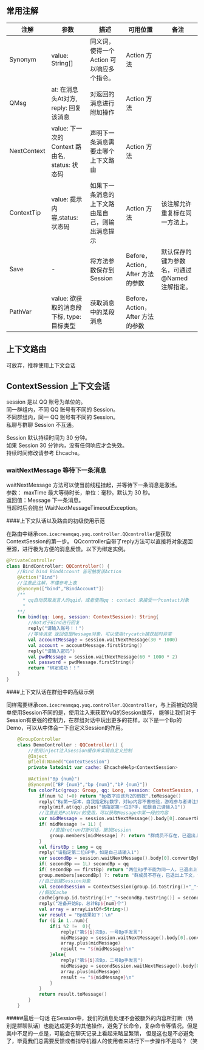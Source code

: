 ## 常用注解

注解|参数|描述|可用位置|备注
---|---|---|---|---
Synonym|value: String[]|同义词，使得一个 Action 可以响应多个指令。|Action 方法
QMsg|at: 在消息头At对方, reply: 回复该消息|对返回的消息进行附加操作|Action 方法
NextContext|value: 下一次的 Context 路由名, status: 状态码|声明下一条消息需要走哪个上下文路由|Action 方法
ContextTip|value: 提示内容,status: 状态码|如果下一条消息的上下文路由是自己，则输出消息提示|Action 方法|该注解允许重复标在同一方法上。
Save| - |将方法参数保存到 Session | Before，Action，After 方法的参数 | 默认保存的键为参数名，可通过 @Named 注解指定。
PathVar|value: 欲获取的消息段下标, type: 目标类型|获取消息中的某段消息| Before，Action，After 方法的参数

## 上下文路由

可放弃，推荐使用上下文会话

## ContextSession 上下文会话

session 是以 QQ 账号为单位的。  
同一群组内，不同 QQ 账号有不同的 Session。  
不同群组内，同一 QQ 账号有不同的 Session。  
私聊与群聊 Session 不互通。  
  
Session 默认持续时间为 30 分钟。  
如果 Session 30 分钟内，没有任何响应才会失效。  
持续时间修改请参考 Ehcache。  

### waitNextMessage 等待下一条消息

waitNextMessage 方法可以使当前线程挂起，并等待下一条消息是激活。  
参数： maxTime 最大等待时长，单位：毫秒。默认为 30 秒。  
返回值：Message 下一条消息。  
当超时后会抛出 WaitNextMessageTimeoutException。  

####上下文队话以及路由的初级使用示范

在路由中继承`com.icecreamqaq.yuq.controller.QQcontroller`是获取ContextSession的第一步。
QQcontroller自带了reply方法可以直接将对象返回至源，进行极为方便的消息反馈。以下为绑定实例。
````kotlin
@PrivateController
class BindController: QQController() {
    //Bind bind BindAccount 皆可触发该Action
    @Action("Bind")
    //注意此注解，不懂参考上表
    @Synonym(["bind","BindAccount"])
    /**
      * qq自动获取发言人的qqid，或者使用qq : contact 来接受一个contact对象
      *
    **/
    fun bind(qq: Long, session: ContextSession): String{
        //Bot对于Bind进行回复
        reply("请输入账号！！")
        //等待消息 返回值是Message对象，可以使用trycatch捕获超时异常
        val accountMessage = session.waitNextMessage(30 * 1000)
        val account = accountMessage.firstString()
        reply("请输入密码")
        val pwdMessage = session.waitNextMessage(60 * 1000 * 2)
        val password = pwdMessage.firstString()
        return "绑定成功！！"
    }
}
````
####上下文队话在群组中的高级示例

同样需要继承`com.icecreamqaq.yuq.controller.QQcontroller`，与上面被动的简单使用Session不同的是，使用注入来获取YuQ的Session缓存，
能够让我们对于Session有更强的控制力，在群组对话中玩出更多的花样。以下是一个Bp的Demo，可以从中体会一下自定义Session的作用。

````kotlin
    @GroupController
    class DemoController : QQController() {
        //使用inject注入Session缓存来实现自定义控制
        @Inject
        @field:Named("ContextSession")
        private lateinit var cache: EhcacheHelp<ContextSession>
    
        @Action("Bp {num}")
        @Synonym(["BP {num}","bp {num}","bP {num}"])
        fun colorPic(group: Group, qq: Long, session: ContextSession, num : Int ): Message {
            if(num %2 !=0) return "bp数字应该为2的倍数".toMessage()
            reply("Bp第一版本，自我指定Bp数字，对bp内容不做校验，游戏参与者请注意输入的Bp内容。")
            reply(mif.at(qq).plus("请指定第一位BP手，如是自己请输入1"))
            //注意此处PathVar的使用，可以获取Message中某一段的内容
            var midMessage = session.waitNextMessage().body[0].convertByPathVar(PathVar.Type.Long)
            if( midMessage != 1L) {
                //直接retrun打断对话，撤销Session
                group.members[midMessage] ?: return "群成员不存在，已退出上下文，请从头再来".toMessage()
            }
            val firstBp : Long = qq
            reply("请指定第二位BP手，如是自己请输入1")
            var secondBp = session.waitNextMessage().body[0].convertByPathVar(PathVar.Type.Long)
            if( secondBp == 1L) secondBp = qq
            if( secondBp == firstBp) return "两位Bp手不能为同一人，已退出上下文，请从头再来".toMessage()
            group.members[secondBp] ?: return "群成员不存在，已退出上下文，请从头再来".toMessage()
            //自己创建Session对象
            val secondSession = ContextSession(group.id.toString()+"_"+secondBp.toString())
            //假如Cache
            cache[group.id.toString()+"_"+secondBp.toString()] = secondSession
            reply("准备开始Bp，总计Bp${num}个")
            val array = arrayListOf<String>()
            var result = "Bp结果如下：\n"
            for (i in 1..num){
                if(i %2 !=  0){
                    reply("第${i}次Bp，一号Bp手发言")
                    midMessage = session.waitNextMessage().body[0].convertByPathVar(PathVar.Type.String)
                    array.plus(midMessage)
                    result += "${midMessage}\n"
                }else{
                    reply("第${i}次Bp，二号Bp手发言")
                    midMessage = secondSession.waitNextMessage().body[0].convertByPathVar(PathVar.Type.String)
                    array.plus(midMessage)
                    result += "${midMessage}\n"
                }
            }
            return result.toMessage()
        }
    }
````
#####最后一句话
在Session中，我们的消息处理不会被额外的内容所打断（特别是群聊队话）也能达成更多的其他操作，避免了长命令，复杂命令等情况。但是美中不足的一点是，可能会在聊天记录上看起来略显繁琐，
但是这也是不必避免了，毕竟我们总需要反馈或者指导机器人的使用者来进行下一步操作不是吗？（笑